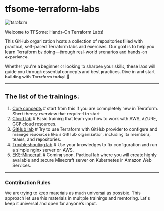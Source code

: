 # tfsome-terraform-labs

![ˈtɛrəfɔːm](https://i.imgur.com/RXAzrGo.jpg)

Welcome to TFSome: Hands-On Terraform Labs!

This GitHub organization hosts a collection of repositories filled with practical, self-paced Terraform labs and exercises. Our goal is to help you learn Terraform by doing—through real-world scenarios and hands-on experience.

Whether you're a beginner or looking to sharpen your skills, these labs will guide you through essential concepts and best practices. Dive in and start building with Terraform today! 🚀



---
## The list of the trainings:

1. [Core concepts](https://github.com/tfsome/concepts/blob/main) # start from this if you are comnpletely new in Terraform. Short theory overview that required to start.
1. [Cloud lab](https://github.com/tfsome/cloud-provider-lab/blob/main) # Basic training that learn you how to work with AWS, AZURE, GCP cloud resources.
1. [GitHub lab](https://github.com/tfsome/github-lab/blob/main) # Try to use Terraform with GitHub provider to configure and manage resources like a GitHub organization, including its members, teams, and repositories.
1. [Troubleshouting lab](https://github.com/tfsome/double-trouble/blob/main) # Use your knowledges to fix configuration and run a simple nginx server on AWS.
1. [EKS-Minecraft](TBD) # Coming soon. Pactical lab where you will create highly available and secure Minecraft server on Kubernetes in Amazon Web Services.


---
### Contribution Rules
We are trying to keep materials as much universal as possible. This approach let use this materials in multiple trainings and mentoring.
Let's keep it universal and open for anyone's input.
